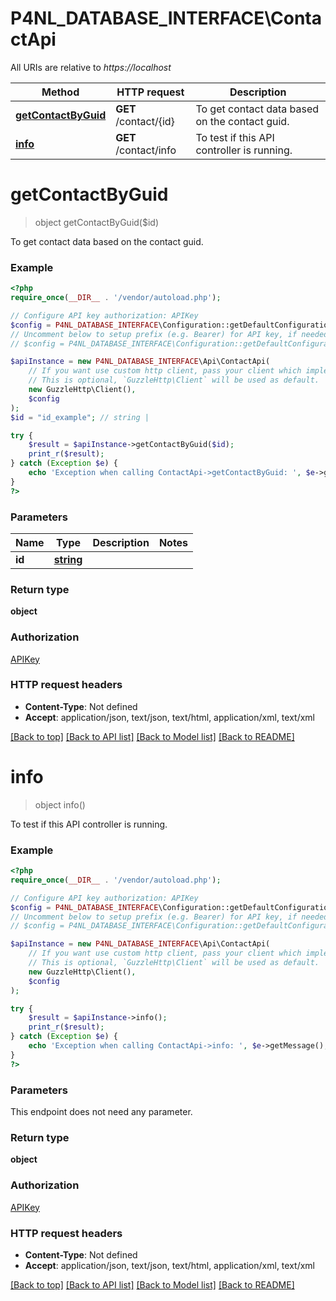 # P4NL_DATABASE_INTERFACE\ContactApi

All URIs are relative to *https://localhost*

Method | HTTP request | Description
------------- | ------------- | -------------
[**getContactByGuid**](ContactApi.md#getContactByGuid) | **GET** /contact/{id} | To get contact data based on the contact guid.
[**info**](ContactApi.md#info) | **GET** /contact/info | To test if this API controller is running.


# **getContactByGuid**
> object getContactByGuid($id)

To get contact data based on the contact guid.



### Example
```php
<?php
require_once(__DIR__ . '/vendor/autoload.php');

// Configure API key authorization: APIKey
$config = P4NL_DATABASE_INTERFACE\Configuration::getDefaultConfiguration()->setApiKey('api_key', 'YOUR_API_KEY');
// Uncomment below to setup prefix (e.g. Bearer) for API key, if needed
// $config = P4NL_DATABASE_INTERFACE\Configuration::getDefaultConfiguration()->setApiKeyPrefix('api_key', 'Bearer');

$apiInstance = new P4NL_DATABASE_INTERFACE\Api\ContactApi(
    // If you want use custom http client, pass your client which implements `GuzzleHttp\ClientInterface`.
    // This is optional, `GuzzleHttp\Client` will be used as default.
    new GuzzleHttp\Client(),
    $config
);
$id = "id_example"; // string | 

try {
    $result = $apiInstance->getContactByGuid($id);
    print_r($result);
} catch (Exception $e) {
    echo 'Exception when calling ContactApi->getContactByGuid: ', $e->getMessage(), PHP_EOL;
}
?>
```

### Parameters

Name | Type | Description  | Notes
------------- | ------------- | ------------- | -------------
 **id** | [**string**](../Model/.md)|  |

### Return type

**object**

### Authorization

[APIKey](../../README.md#APIKey)

### HTTP request headers

 - **Content-Type**: Not defined
 - **Accept**: application/json, text/json, text/html, application/xml, text/xml

[[Back to top]](#) [[Back to API list]](../../README.md#documentation-for-api-endpoints) [[Back to Model list]](../../README.md#documentation-for-models) [[Back to README]](../../README.md)

# **info**
> object info()

To test if this API controller is running.



### Example
```php
<?php
require_once(__DIR__ . '/vendor/autoload.php');

// Configure API key authorization: APIKey
$config = P4NL_DATABASE_INTERFACE\Configuration::getDefaultConfiguration()->setApiKey('api_key', 'YOUR_API_KEY');
// Uncomment below to setup prefix (e.g. Bearer) for API key, if needed
// $config = P4NL_DATABASE_INTERFACE\Configuration::getDefaultConfiguration()->setApiKeyPrefix('api_key', 'Bearer');

$apiInstance = new P4NL_DATABASE_INTERFACE\Api\ContactApi(
    // If you want use custom http client, pass your client which implements `GuzzleHttp\ClientInterface`.
    // This is optional, `GuzzleHttp\Client` will be used as default.
    new GuzzleHttp\Client(),
    $config
);

try {
    $result = $apiInstance->info();
    print_r($result);
} catch (Exception $e) {
    echo 'Exception when calling ContactApi->info: ', $e->getMessage(), PHP_EOL;
}
?>
```

### Parameters
This endpoint does not need any parameter.

### Return type

**object**

### Authorization

[APIKey](../../README.md#APIKey)

### HTTP request headers

 - **Content-Type**: Not defined
 - **Accept**: application/json, text/json, text/html, application/xml, text/xml

[[Back to top]](#) [[Back to API list]](../../README.md#documentation-for-api-endpoints) [[Back to Model list]](../../README.md#documentation-for-models) [[Back to README]](../../README.md)

